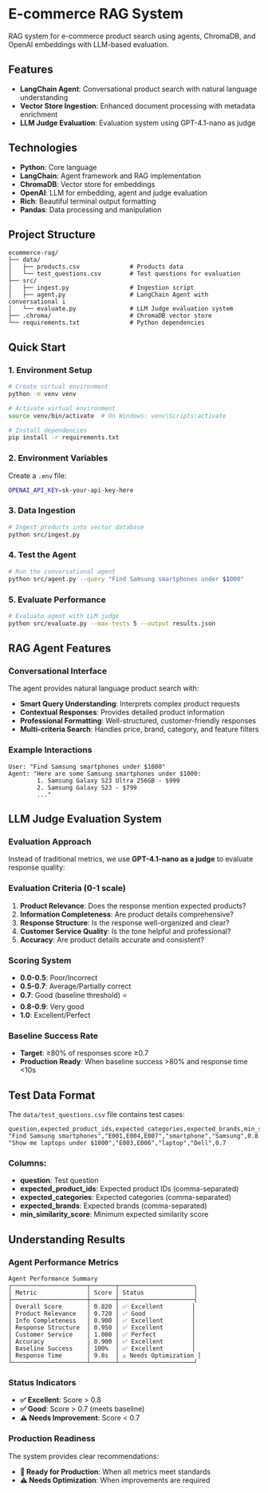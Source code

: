# E-commerce RAG System

RAG system for e-commerce product search using agents, ChromaDB, and OpenAI embeddings with LLM-based evaluation.

## Features
- **LangChain Agent**: Conversational product search with natural language understanding
- **Vector Store Ingestion**: Enhanced document processing with metadata enrichment
- **LLM Judge Evaluation**: Evaluation system using GPT-4.1-nano as judge

## Technologies
- **Python**: Core language
- **LangChain**: Agent framework and RAG implementation
- **ChromaDB**: Vector store for embeddings
- **OpenAI**: LLM for embedding, agent and judge evaluation
- **Rich**: Beautiful terminal output formatting
- **Pandas**: Data processing and manipulation

## Project Structure
```
ecommerce-rag/
├── data/
│   ├── products.csv              # Products data
│   └── test_questions.csv        # Test questions for evaluation
├── src/
│   ├── ingest.py                 # Ingestion script
│   ├── agent.py                  # LangChain Agent with conversational i
│   └── evaluate.py               # LLM Judge evaluation system
├── .chroma/                      # ChromaDB vector store
└── requirements.txt              # Python dependencies
```

## Quick Start

### 1. Environment Setup
```bash
# Create virtual environment
python -m venv venv

# Activate virtual environment
source venv/bin/activate  # On Windows: venv\Scripts\activate

# Install dependencies
pip install -r requirements.txt
```

### 2. Environment Variables
Create a `.env` file:
```bash
OPENAI_API_KEY=sk-your-api-key-here
```

### 3. Data Ingestion
```bash
# Ingest products into vector database
python src/ingest.py
```

### 4. Test the Agent
```bash
# Run the conversational agent
python src/agent.py --query "Find Samsung smartphones under $1000"
```

### 5. Evaluate Performance
```bash
# Evaluate agent with LLM judge
python src/evaluate.py --max-tests 5 --output results.json
```

## RAG Agent Features

### Conversational Interface
The agent provides natural language product search with:
- **Smart Query Understanding**: Interprets complex product requests
- **Contextual Responses**: Provides detailed product information
- **Professional Formatting**: Well-structured, customer-friendly responses
- **Multi-criteria Search**: Handles price, brand, category, and feature filters

### Example Interactions
```
User: "Find Samsung smartphones under $1000"
Agent: "Here are some Samsung smartphones under $1000:
        1. Samsung Galaxy S23 Ultra 256GB - $999
        2. Samsung Galaxy S23 - $799
        ..."
```

## LLM Judge Evaluation System

### Evaluation Approach
Instead of traditional metrics, we use **GPT-4.1-nano as a judge** to evaluate response quality:

### Evaluation Criteria (0-1 scale)
1. **Product Relevance**: Does the response mention expected products?
2. **Information Completeness**: Are product details comprehensive?
3. **Response Structure**: Is the response well-organized and clear?
4. **Customer Service Quality**: Is the tone helpful and professional?
5. **Accuracy**: Are product details accurate and consistent?

### Scoring System
- **0.0-0.5**: Poor/Incorrect
- **0.5-0.7**: Average/Partially correct
- **0.7**: Good (baseline threshold) ⭐
- **0.8-0.9**: Very good
- **1.0**: Excellent/Perfect

### Baseline Success Rate
- **Target**: ≥80% of responses score ≥0.7
- **Production Ready**: When baseline success >80% and response time <10s

## Test Data Format

The `data/test_questions.csv` file contains test cases:

```csv
question,expected_product_ids,expected_categories,expected_brands,min_similarity_score
"Find Samsung smartphones","E001,E004,E007","smartphone","Samsung",0.8
"Show me laptops under $1000","E003,E006","laptop","Dell",0.7
```

### Columns:
- **question**: Test question
- **expected_product_ids**: Expected product IDs (comma-separated)
- **expected_categories**: Expected categories (comma-separated)
- **expected_brands**: Expected brands (comma-separated)
- **min_similarity_score**: Minimum expected similarity score

## Understanding Results

### Agent Performance Metrics
```
Agent Performance Summary
┌─────────────────────┬───────┬─────────────────────┐
│ Metric              │ Score │ Status              │
├─────────────────────┼───────┼─────────────────────┤
│ Overall Score       │ 0.820 │ ✅ Excellent        │
│ Product Relevance   │ 0.720 │ ✅ Good             │
│ Info Completeness   │ 0.900 │ ✅ Excellent        │
│ Response Structure  │ 0.950 │ ✅ Excellent        │
│ Customer Service    │ 1.000 │ ✅ Perfect          │
│ Accuracy            │ 0.900 │ ✅ Excellent        │
│ Baseline Success    │ 100%  │ ✅ Excellent        │
│ Response Time       │ 9.8s  │ ⚠️ Needs Optimization │
└─────────────────────┴───────┴─────────────────────┘
```

### Status Indicators
- **✅ Excellent**: Score > 0.8
- **✅ Good**: Score > 0.7 (meets baseline)
- **⚠️ Needs Improvement**: Score < 0.7

### Production Readiness
The system provides clear recommendations:
- **🚀 Ready for Production**: When all metrics meet standards
- **⚠️ Needs Optimization**: When improvements are required


